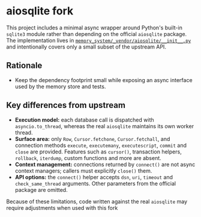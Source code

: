 # aiosqlite fork

This project includes a minimal async wrapper around Python's built-in
`sqlite3` module rather than depending on the official `aiosqlite` package.
The implementation lives in [`memory_system/_vendor/aiosqlite/__init__.py`](../memory_system/_vendor/aiosqlite/__init__.py)
and intentionally covers only a small subset of the upstream API.

## Rationale
- Keep the dependency footprint small while exposing an async interface
  used by the memory store and tests.

## Key differences from upstream
- **Execution model:** each database call is dispatched with
  `asyncio.to_thread`, whereas the real `aiosqlite` maintains its own worker
  thread.
- **Surface area:** only `Row`, `Cursor.fetchone`, `Cursor.fetchall`, and
  connection methods `execute`, `executemany`, `executescript`, `commit` and
  `close` are provided. Features such as `cursor()`, transaction helpers,
  `rollback`, `iterdump`, custom functions and more are absent.
- **Context management:** connections returned by `connect()` are not async
  context managers; callers must explicitly `close()` them.
- **API options:** the `connect()` helper accepts `dsn`, `uri`, `timeout` and
  `check_same_thread` arguments. Other parameters from the official package
  are omitted.

Because of these limitations, code written against the real `aiosqlite` may
require adjustments when used with this fork
